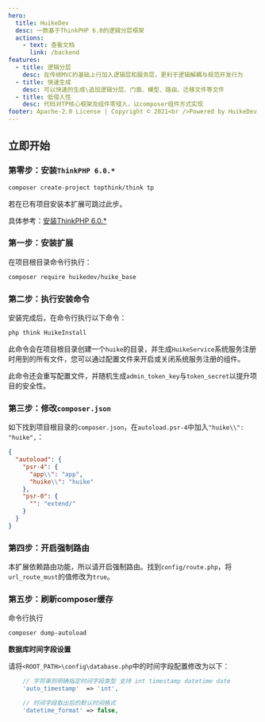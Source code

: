 ```yaml
---
hero:
  title: HuikeDev
  desc: 一款基于ThinkPHP 6.0的逻辑分层框架
  actions:
    - text: 查看文档
      link: /backend
features:
  - title: 逻辑分层
    desc: 在传统MVC的基础上行加入逻辑层和服务层，更利于逻辑解耦与规范开发行为
  - title: 快速生成
    desc: 可以快速的生成\追加逻辑分层、门面、模型、路由、迁移文件等文件
  - title: 低侵入性
    desc: 代码对TP核心框架及组件零侵入，以composer组件方式实现
footer: Apache-2.0 License | Copyright © 2021<br />Powered by HuikeDev  [Github](https://github.com/huikedev/huike_base)   [Gitee](https://gitee.com/huikedev/huike_base)
---
```


## 立即开始


### 第零步：安装`ThinkPHP 6.0.*`
```bash
composer create-project topthink/think tp
```
<Alert type="error">
若在已有项目安装本扩展可跳过此步。
</Alert>

具体参考：[安装ThinkPHP 6.0.*](https://www.kancloud.cn/manual/thinkphp6_0/1037481)

### 第一步：安装扩展

在项目根目录命令行执行：

```bash
composer require huikedev/huike_base
```

### 第二步：执行安装命令
安装完成后，在命令行执行以下命令：

```bash
php think HuikeInstall
```
此命令会在项目根目录创建一个`huike`的目录，并生成`HuikeService`系统服务注册时用到的所有文件，您可以通过配置文件来开启或关闭系统服务注册的组件。

此命令还会重写配置文件，并随机生成`admin_token_key`与`token_secret`以提升项目的安全性。

### 第三步：修改`composer.json`
如下找到项目根目录的`composer.json`，在`autoload.psr-4`中加入`"huike\\": "huike",`：
```json
{
  "autoload": {
    "psr-4": {
      "app\\": "app",
      "huike\\": "huike"
    },
    "psr-0": {
      "": "extend/"
    }
  }
}
```
### 第四步：开启强制路由

本扩展依赖路由功能，所以请开启强制路由。找到`config/route.php`，将`url_route_must`的值修改为`true`。

### 第五步：刷新composer缓存

命令行执行

```bash
composer dump-autoload
```

**数据库时间字段设置**

请将`<ROOT_PATH>\config\database.php`中的时间字段配置修改为以下：

```php
    // 字符串则明确指定时间字段类型 支持 int timestamp datetime date
    'auto_timestamp'  => 'int',

    // 时间字段取出后的默认时间格式
    'datetime_format' => false,
```
